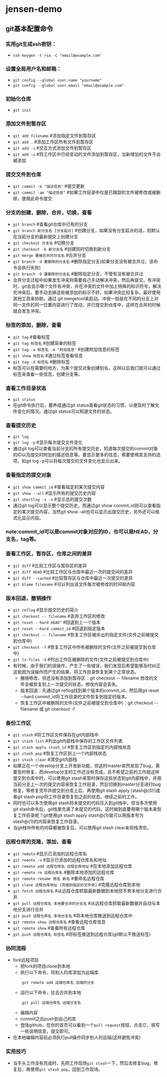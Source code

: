 # jensen-demo
## git基本配置命令
### 实用git生成ssh密钥：
+ `ssh-keygen -t rsa -C "email@wxample.com"`
### 设置全局用户名和邮箱：
+ `git config --global user.name "yourname"`
+ `git config --global user.email "email@example.com"`
### 初始化仓库
+ `git init`
### 添加文件到暂存区
+ `git add filename`  #添加指定文件到暂存区
+ `git add .`         #添加工作区所有文件到暂存区
+ `git add -i`         #交互方式添加文件到暂存区
+ `git add -u`         #将工作区中已经变动的文件添加到暂存区，当新增加的文件不会被添加
### 提交文件到仓库
+ `git commit -m "描述信息"`    #提交更新
+ `git commit -am "描述信息"`     #如果工作目录中仅是已跟踪的文件被修改或被删除，使用此命令提交
### 分支的创建，删除，合并，切换，查看
+ `git branch`      #查看git仓库中已有的分支
+ `git branch 新分支名 [分支起点]`    #创建分支，如果没有分支起点的话，则默认在当前分支的最新提交上创建分支
+ `git checkout 分支名`    #切换分支
+ `git checkout -b 新分支名`    #创建同时切换到新分支
+ `git merge 要被合并的分支名`    #合并分支
+ `git branch -d 要删除的分支名`     #删除指定分支(如果分支没有被合并过，该命令会执行失败)
+ `git branch -D 要删除的分支名`     #删除指定分支，不管有没有被合并过
+ 合并分支过程中如果发生冲突则需要自己手动解决冲突，然后再提交。有冲突时，git会显示哪个文件有冲突，并在冲突的文件中加上特殊的标识符号，解决完冲突后，要手动去掉这些被添加的标示不好。如果冲突比较复杂，最好使用其他工具来协助，通过 git mergetool来启动。冲突一般是在不同的分支上对同一文件的同一位置内容进行了改动，并已提交到仓库中，这样在合并的时候就会发生冲突。
### 标签的添加，删除，查看
+ `git tag`   #查看标签
+ `git tag 标签名`     #创建简单的标签
+ `git tag -a 标签名 -m "附加信息"`    #创建附加信息的标签
+ `git show 标签名`      #通过标签查看信息
+ `git tag -d 标签名`      #删除标签
+ 标签可以在需要的地方，为某个提交对象创建别名，这样以后我们就可以通过标签来查看一些信息，创建分支等。
### 查看工作目录状态
+ `git status`
+ 在git命令执行后，要养成通过git status查看git状态的习惯，以便及时了解文件变化的情况。通过git status可以知道文件的状态。
### 查看提交历史
+ `git log`
+ `git log -p`      #显示每次提交文件变化
+ 通过git log可以查看当前分支的所有提交历史，知道每次提交的commit对象的ID以及提交时附加的描述信息等。要显示更多的信息，需要使用其支持的选项，如git log -p可以将每次提交的文件变化也显示出来。
### 查看指定的提交对象
+ `git show commit_id`    #查看指定的某次提交内容
+ `git show --all`      #显示所有的提交历史内容
+ `git shortlog -s -n`    #显示总的提交次数
+ 通过git log可以显示整个提交历史，而通过git show commit_id则可以查看指定的某次提交内容，当然git show -all也可以显示出提交历史，另外还可以格式化显示内容。
### note:commit_id可以是commit对象对应的ID，也可以是HEAD，分支名，tag等。
### 查看工作区，暂存区，仓库之间的差异
+ `git diff`    #比较工作区与暂存区的差异
+ `git diff HEAD`     #比较工作区与仓库中最近一次的提交间的差异
+ `git diff --cached`   #比较暂存区与仓库中最近一次提交的差异
+ `git blame filename`    #可以列出该文件每次被修改的时间和内容
### 版本回退，撤销操作
+ `git reflog`        #显示提交历史的简介
+ `git checkout -- filename`    #丢弃工作区的修改
+ `git reset --hard HEAD^`    #回退到上一个版本
+ `git reset --hard commit_id`    #回退到指定版本
+ `git checkout -- filename`     #恢复工作区被杀出的指定文件(文件之前被提交到仓库中)
+ `git checkout -f`   #恢复工作区中所有被删除的文件(文件之前被提交到仓库中)
+ `git ls-files -d`   #列出工作区被删除的文件(文件之前被提交到仓库中)
+ 有时候，由于我们的误操作，产生了一些错误，我们发现后希望能够及时纠正这些因为误操作而产生的结果，将工作目录恢复到某个正常状态。
    + 撤销修改，但还没有添加到暂存区：git checkout -- filename  修改的文件会被恢复到上一次提交的状态，修改内容会丢失。
    + 版本回退：先通过git reflog找到某个版本的commit_id，然后用git reset --hard commit_id将工作目录的文件恢复到指定的版本。
    + 恢复工作区中被删除的文件(文件之前被提交到仓库中)：git checkout -- filename 或 git checkout -f
### 备份工作区
+ `git stash`   #将工作区文件保存在git内部栈中
+ `git stash list`    #列出git内部栈中保存的工作区文件列表
+ `git stash applu stash_id`    #恢复工作区到指定的内部栈状态
+ `git stash pop`     #恢复工作区到上一个内部栈状态
+ `git stash clear`     #清空git内部栈
+ 如果正在一个develop分支上开发新功能，但这时master突然发现了bug，需要及时修复，而develop分支的工作还没有完成，且不希望之前的工作就这样提交到仓库中时，可以使用git stash来暂时保存这些状态到git内部栈中，并用当前分支上一次的提交内容来恢复工作目录，然后切换到master分支进行bug修复，等修复完毕并提交到仓库上后，再使用git stash apply [stash@{0}]或者git stash pop将工作目录恢复到之前的状态，继续之前的工作。
+ 同时也可以多次使用git stash将未提交的代码压入到git栈中，但当多次使用git stash命令后，git栈里充满了未提交的代码，这时候到底要用哪个版本来恢复工作目录呢？git使用git stash apply stash@{1}就可以用版本号为stash@{1}的内容来恢复工作目录。
+ 当git栈中所有的内容都被恢复后，可以使用git stash clear来将栈清空。
### 远程仓库的克隆，添加，查看
+ `git remote`    #显示已添加的远程仓库名
+ `git remote -v`     #显示已添加的远程仓库名和地址
+ `git remote add 远程仓库名 远程仓库地址`   #在本地添加远程仓库
+ `git remote rm 远程仓库名`   #删除本地添加的远程仓库
+ `git remote rename 原名 新名`   #重命名远程仓库
+ `git clone 远程仓库地址 [克隆到指定的文件夹]`    #克隆远程仓库到本地
+ `git fetch 远程仓库名`   #从远程仓库抓取最新数据到本地但不育本地分支进行合并
+ `git pull 远程仓库名 本地要合并的分支名`    #从远程仓库抓取最新数据并自动与本地分支进行合并
+ `git push 远程仓库名 本地分支名`    #将本地仓库推送到远程仓库中
+ `git remote show 远程仓库名`   #查看远程仓库信息
+ `git remote show`   #查看所有远程仓库
+ `git push 远程仓库名 标签名`  #将标签推送到远程仓库(git默认不推送标签)
### 协同流程
+ fork远程项目   
    + 把fork的项目clone到本地
    + 执行以下命令，将别人的库添加为远端库
    ```
        git remote add 远端仓库名 远端的分支
    ```
    + 运行以下命令，拉去合并到本地
    ```
        git pull 远端仓库名 远端分支名
    ```
    + 编辑内容
    + commit之后push到自己的库
    + 登陆github，在你的首页可以看到一个`pull request`按钮，点击它，填写一些说明信息，提交即可。
+ 在本地编辑内容前必须执行pull操作同步别人的远端(这样避免冲突)
### 实用技巧
+ 当手头工作没有完成时，先把工作现场`git stash`一下，然后去修复bug，修复后，再使用`git stash pop`，回到工作现场。
